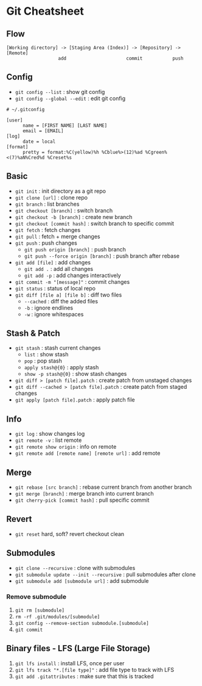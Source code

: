 # Git Cheatsheet

## Flow
```
[Working directory] -> [Staging Area (Index)] -> [Repository] -> [Remote]
                   add                      commit           push
```

## Config
- `git config --list` : show git config
- `git config --global --edit` : edit git config
```
# ~/.gitconfig

[user]
      name = [FIRST NAME] [LAST NAME]
      email = [EMAIL]
[log]
      date = local
[format]
      pretty = format:%C(yellow)%h %Cblue%>(12)%ad %Cgreen%<(7)%aN%Cred%d %Creset%s
```

## Basic
- `git init` : init directory as a git repo
- `git clone [url]` : clone repo
- `git branch` : list branches
- `git checkout [branch]` : switch branch
- `git checkout -b [branch]` : create new branch
- `git checkout [commit hash]` : switch branch to specific commit
- `git fetch` : fetch changes
- `git pull` : fetch + merge changes
- `git push` : push changes
    - `git push origin [branch]` : push branch
    - `git push --force origin [branch]` : push branch after rebase
- `git add [file]` : add changes
    - `git add .` : add all changes
    - `git add -p` : add changes interactively
- `git commit -m "[message]"` : commit changes
- `git status` : status of local repo
- `git diff [file a] [file b]` : diff two files
    - `--cached` : diff the added files
    - `-b` : ignore endlines
    - `-w` : ignore whitespaces

## Stash & Patch
- `git stash` : stash current changes
    - `list` : show stash
    - `pop` : pop stash
    - `apply stash@{0}` : apply stash
    - `show -p stash@{0}` : show stash changes
- `git diff > [patch file].patch` : create patch from unstaged changes
- `git diff --cached > [patch file].patch` : create patch from staged changes
- `git apply [patch file].patch` : apply patch file

## Info
- `git log` : show changes log
- `git remote -v` : list remote
- `git remote show origin` : info on remote
- `git remote add [remote name] [remote url]` : add remote

## Merge
- `git rebase [src branch]` : rebase current branch from another branch
- `git merge [branch]` : merge branch into current branch
- `git cherry-pick [commit hash]` : pull specific commit

## Revert
- `git reset` hard, soft?
revert
checkout
clean

## Submodules
- `git clone --recursive` : clone with submodules
- `git submodule update --init --recursive` : pull submodules after clone
- `git submodule add [submodule url]` : add submodule

### Remove submodule
1. `git rm [submodule]`
2. `rm -rf .git/modules/[submodule]`
3. `git config --remove-section submodule.[submodule]`
4. `git commit`

## Binary files - LFS (Large File Storage)
1. `git lfs install` : install LFS, once per user
2. `git lfs track "*.[file type]"` : add file type to track with LFS
3. `git add .gitattributes` : make sure that this is tracked
